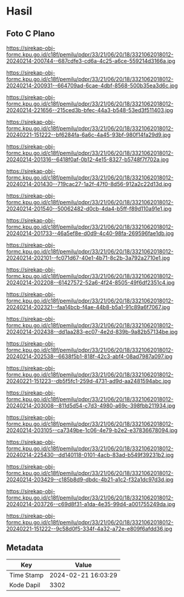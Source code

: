 # Hasil

## Foto C Plano

https://sirekap-obj-formc.kpu.go.id/c18f/pemilu/pdpr/33/21/06/20/18/3321062018012-20240214-200744--687cdfe3-cd6a-4c25-a6ce-559214d3166a.jpg

https://sirekap-obj-formc.kpu.go.id/c18f/pemilu/pdpr/33/21/06/20/18/3321062018012-20240214-200931--664709ad-6cae-4dbf-8568-500b35ea3d6c.jpg

https://sirekap-obj-formc.kpu.go.id/c18f/pemilu/pdpr/33/21/06/20/18/3321062018012-20240214-221656--215ced3b-bfec-44a3-b548-53ed3f511403.jpg

https://sirekap-obj-formc.kpu.go.id/c18f/pemilu/pdpr/33/21/06/20/18/3321062018012-20240221-151222--bf6284fa-6a6c-4a45-93bf-980f14fa29d9.jpg

https://sirekap-obj-formc.kpu.go.id/c18f/pemilu/pdpr/33/21/06/20/18/3321062018012-20240214-201316--6418f0af-0b12-4e15-8327-b5748f7f702a.jpg

https://sirekap-obj-formc.kpu.go.id/c18f/pemilu/pdpr/33/21/06/20/18/3321062018012-20240214-201430--719cac27-1a2f-47f0-8d56-912a2c22d13d.jpg

https://sirekap-obj-formc.kpu.go.id/c18f/pemilu/pdpr/33/21/06/20/18/3321062018012-20240214-201540--50062482-d0cb-4da4-b5ff-f89d110a91e1.jpg

https://sirekap-obj-formc.kpu.go.id/c18f/pemilu/pdpr/33/21/06/20/18/3321062018012-20240214-201733--46a5ef8e-d0d9-4c40-98fa-269596fae1db.jpg

https://sirekap-obj-formc.kpu.go.id/c18f/pemilu/pdpr/33/21/06/20/18/3321062018012-20240214-202101--fc071d67-40e1-4b71-8c2b-3a792a2710e1.jpg

https://sirekap-obj-formc.kpu.go.id/c18f/pemilu/pdpr/33/21/06/20/18/3321062018012-20240214-202208--61427572-52a6-4f24-8505-49f6df2351c4.jpg

https://sirekap-obj-formc.kpu.go.id/c18f/pemilu/pdpr/33/21/06/20/18/3321062018012-20240214-202321--faa14bcb-f4ae-44b8-b5a1-91c89a6f7067.jpg

https://sirekap-obj-formc.kpu.go.id/c18f/pemilu/pdpr/33/21/06/20/18/3321062018012-20240214-202438--dd1aa283-ec07-4e2d-839b-9a82b57134be.jpg

https://sirekap-obj-formc.kpu.go.id/c18f/pemilu/pdpr/33/21/06/20/18/3321062018012-20240214-202538--6638f5b1-818f-42c3-abf4-08ad7987a097.jpg

https://sirekap-obj-formc.kpu.go.id/c18f/pemilu/pdpr/33/21/06/20/18/3321062018012-20240221-151223--db5f5fc1-259d-4731-ad9d-aa2481594abc.jpg

https://sirekap-obj-formc.kpu.go.id/c18f/pemilu/pdpr/33/21/06/20/18/3321062018012-20240214-203008--811d5d54-c7d3-4980-a69c-398fbb211934.jpg

https://sirekap-obj-formc.kpu.go.id/c18f/pemilu/pdpr/33/21/06/20/18/3321062018012-20240214-203105--ca7349be-1c06-4e79-b2e2-e37836678094.jpg

https://sirekap-obj-formc.kpu.go.id/c18f/pemilu/pdpr/33/21/06/20/18/3321062018012-20240214-225430--dd140118-0101-4acb-83ad-b549f39231b2.jpg

https://sirekap-obj-formc.kpu.go.id/c18f/pemilu/pdpr/33/21/06/20/18/3321062018012-20240214-203429--c185b8d9-dbdc-4b21-a1c2-f32a1dc97d3d.jpg

https://sirekap-obj-formc.kpu.go.id/c18f/pemilu/pdpr/33/21/06/20/18/3321062018012-20240214-203726--c69d8f31-a1da-4e35-99d4-a001755249da.jpg

https://sirekap-obj-formc.kpu.go.id/c18f/pemilu/pdpr/33/21/06/20/18/3321062018012-20240221-151222--9c58d0f5-334f-4a32-a72e-e809f6afdd36.jpg


## Metadata

| Key        | Value               |
| ---------- | ------------------- |
| Time Stamp | 2024-02-21 16:03:29 |
| Kode Dapil | 3302                |



